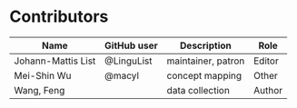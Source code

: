 # Contributors

Name | GitHub user | Description | Role
--- | --- | --- | ---
Johann-Mattis List | @LinguList | maintainer, patron | Editor
Mei-Shin Wu | @macyl | concept mapping | Other
Wang, Feng | | data collection | Author
